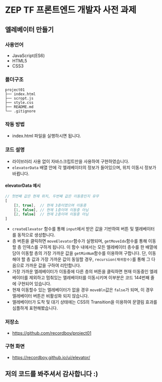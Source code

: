 # ZEP TF 프론트엔드 개발자 사전 과제
## 엘레베이터 만들기

### 사용언어
* JavaScript(ES6)
* HTML5
* CSS3

### 폴더구조
```
project01
├── index.html
├── scropt.js
├── style.css
├── README.md
└── .gitignore
```

### 작동 방법
* index.html 파일을 실행하시면 됩니다.

### 코드 설명
* 라이브러리 사용 없이 자바스크립트만을 사용하여 구현하였습니다.
* `elevatorData` 배열 안에 각 엘레베이터의 정보가 들어있으며, 위치 이동시 정보가 바뀝니다.

#### elevatorData 예시
```javascript
// 첫번째 값은 현재 위치, 두번째 값은 이동중인지 유무
[
    [3, true],  // 현재 3층이였으며 이동중
    [1, false], // 현재 1층이며 이동중 아님
    [2, false]  // 현재 2층이며 이동중 아님
]
```

* `createElevator` 함수를 통해 `input`에서 받은 값을 기반하여 버튼 및 엘레베이터를 동적으로 생성합니다.
* 층 버튼을 클릭하면 `moveElevator`함수가 실행되며, `getMoveIdx`함수를 통해 이동할 층 인덱스를 구하게 됩니다. 이 함수 내에서는 모든 엘레베이터 층수를 한 배열에 담아 이동할 층의 가장 가까운 값을 `getMinNum`함수를 이용하여 구합니다. 단, 이동해야 할 층 값과 가장 가까운 값이 동일할 경우, `recursion(재귀함수)`를 통해 그 다음으로 가까운 값을 구하여 리턴합니다.
* 가장 가까운 엘레베이터가 이동중에 다른 층의 버튼을 클릭하면 현재 이동중인 엘레베이터를 제외하고 멈춰있는 엘레베이터를 이동시키며 이부분은 코드 144번째 줄에 구현되어 있습니다.
* 현재 이동할수 있는 엘레베이터가 없을 경우 `moveBln`값은 `false`가 되며, 이 경우 엘레베이터 버튼은 비활성화 되지 않습니다.
* 엘레베이터가 도착 및 대기 상태에는 CSS의 Transition을 이용하여 문열림 효과를 심플하게 표현해봤습니다.

### 저장소
* https://github.com/recordboy/project01

### 구현 화면
* https://recordboy.github.io/ui/elevator/

## 저의 코드를 봐주셔서 감사합니다 :)
